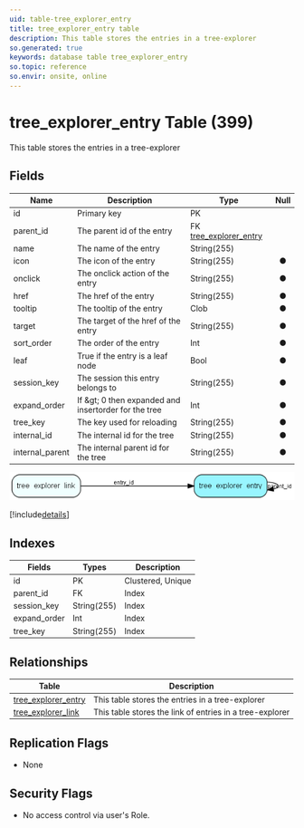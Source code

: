 ```yaml
---
uid: table-tree_explorer_entry
title: tree_explorer_entry table
description: This table stores the entries in a tree-explorer
so.generated: true
keywords: database table tree_explorer_entry
so.topic: reference
so.envir: onsite, online
---
```


# tree\_explorer\_entry Table (399)

This table stores the entries in a tree-explorer

## Fields

| Name | Description | Type | Null |
|------|-------------|------|:----:|
|id|Primary key|PK| |
|parent\_id|The parent id of the entry|FK [tree_explorer_entry](tree-explorer-entry.md)| |
|name|The name of the entry|String(255)| |
|icon|The icon of the entry|String(255)|&#x25CF;|
|onclick|The onclick action of the entry|String(255)|&#x25CF;|
|href|The href of the entry|String(255)|&#x25CF;|
|tooltip|The tooltip of the entry|Clob|&#x25CF;|
|target|The target of the href of the entry|String(255)|&#x25CF;|
|sort\_order|The order of the entry|Int|&#x25CF;|
|leaf|True if the entry is a leaf node|Bool|&#x25CF;|
|session\_key|The session this entry belongs to|String(255)|&#x25CF;|
|expand\_order|If &amp;gt; 0 then expanded and insertorder for the tree|Int|&#x25CF;|
|tree\_key|The key used for reloading|String(255)|&#x25CF;|
|internal\_id|The internal id for the tree|String(255)|&#x25CF;|
|internal\_parent|The internal parent id for the tree|String(255)|&#x25CF;|


![tree_explorer_entry table relationship diagram](./media/tree_explorer_entry.png)

[!include[details](./includes/tree-explorer-entry.md)]

## Indexes

| Fields | Types | Description |
|--------|-------|-------------|
|id |PK |Clustered, Unique |
|parent\_id |FK |Index |
|session\_key |String(255) |Index |
|expand\_order |Int |Index |
|tree\_key |String(255) |Index |

## Relationships

| Table|  Description |
|------|-------------|
|[tree\_explorer\_entry](tree-explorer-entry.md)  |This table stores the entries in a tree-explorer |
|[tree\_explorer\_link](tree-explorer-link.md)  |This table stores the link of entries in a tree-explorer |


## Replication Flags

* None

## Security Flags

* No access control via user's Role.

